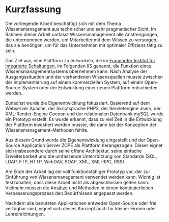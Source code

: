 # Kurzfassung

Die vorliegende Arbeit beschäftigt sich mit dem Thema Wissensmanagement aus technischer und sehr pragmatischer Sicht. Im Rahmen dieser Arbeit umfasst Wissensmanagement alle Anstrengungen, die unternommen werden, um Mitarbeiter mit dem Wissen zu versorgen, das sie benötigen, um für das Unternehmen mit optimaler Effizienz tätig zu sein.

Das Ziel war, eine Plattform zu entwickeln, die im [Fraunhofer Institut für Integrierte Schaltungen](https://www.iis.fraunhofer.de), im Folgenden IIS genannt, die Funktion eines Wissensmanagementsystems übernehmen kann. Nach Analyse der Ausgangssituation und der vorhandenen Wissensquellen musste zwischen der Implementierung auf einem kommerziellen System, auf einem Open-Source-System oder der Entwicklung einer neuen Plattform entschieden werden.

Zunächst wurde die Eigenentwicklung fokussiert. Basierend auf dem Webserver Apache, der Skriptsprache PHP3, der Servletengine Jserv, der XML-Render-Engine Cocoon und der relationalen Datenbank mySQL wurde ein Prototyp erstellt. Es wurde erkannt, dass zu viel Zeit in die Entwicklung der Plattform investiert werden musste, die dann bei der Konzeption der Wissensmanagement-Methoden fehlte.

Aus diesem Grund wurde die Eigenentwicklung eingestellt und der Open-Source Application Server ZOPE als Plattform herangezogen. Dieser eignet sich insbesondere durch seine offene Architektur, seine einfache Erweiterbarkeit und die umfassende Unterstützung von Standards (SQL, LDAP, FTP, HTTP, WebDAV, SOAP, XML, XML-RPC, RSS).

Am Ende der Arbeit lag ein voll funktionsfähiger Prototyp vor, der zur Einführung von Wissensmanagement verwendet werden kann. Wichtig ist festzuhalten, dass diese Arbeit nicht als abgeschlossen gelten kann. Vielmehr müssen die Ansätze und Methoden in einem kontinuierlichen Verbesserungsprozess den Bedürfnissen angepasst werden.

Nachdem alle benutzten Applikationen entweder Open-Source oder frei verfügbar sind, eignet sich dieses Konzept auch für kleiner Firmen oder Lehreinrichtungen.
